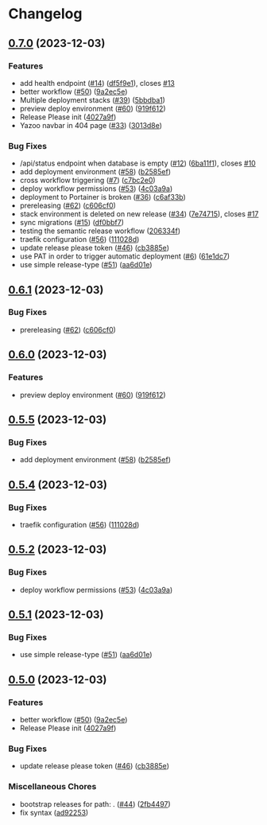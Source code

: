 # Changelog

## [0.7.0](https://github.com/constructions-incongrues/yazoo/compare/v0.6.1...v0.7.0) (2023-12-03)


### Features

* add health endpoint ([#14](https://github.com/constructions-incongrues/yazoo/issues/14)) ([df5f9e1](https://github.com/constructions-incongrues/yazoo/commit/df5f9e10fb3227400d96302f15432f16531da0d1)), closes [#13](https://github.com/constructions-incongrues/yazoo/issues/13)
* better workflow ([#50](https://github.com/constructions-incongrues/yazoo/issues/50)) ([9a2ec5e](https://github.com/constructions-incongrues/yazoo/commit/9a2ec5e66682168c0e7fe1278eaae367b73cffd5))
* Multiple deployment stacks ([#39](https://github.com/constructions-incongrues/yazoo/issues/39)) ([5bbdba1](https://github.com/constructions-incongrues/yazoo/commit/5bbdba1447c7c40a83d13b06c9abf09cd01626ac))
* preview deploy environment ([#60](https://github.com/constructions-incongrues/yazoo/issues/60)) ([919f612](https://github.com/constructions-incongrues/yazoo/commit/919f612433b91a15132f3818fc26485328332546))
* Release Please init ([4027a9f](https://github.com/constructions-incongrues/yazoo/commit/4027a9ff8a0cc7ccdd8aa8545ca0c5cdef865deb))
* Yazoo navbar in 404 page ([#33](https://github.com/constructions-incongrues/yazoo/issues/33)) ([3013d8e](https://github.com/constructions-incongrues/yazoo/commit/3013d8e713668efd1964caa1ca449d1c21f2dce7))


### Bug Fixes

* /api/status endpoint when database is empty ([#12](https://github.com/constructions-incongrues/yazoo/issues/12)) ([6ba11f1](https://github.com/constructions-incongrues/yazoo/commit/6ba11f1b1a730e15165dc976d35206e6383f7a42)), closes [#10](https://github.com/constructions-incongrues/yazoo/issues/10)
* add deployment environment ([#58](https://github.com/constructions-incongrues/yazoo/issues/58)) ([b2585ef](https://github.com/constructions-incongrues/yazoo/commit/b2585efd4ce20e260901c47005f323d15df502cb))
* cross workflow triggering ([#7](https://github.com/constructions-incongrues/yazoo/issues/7)) ([c7bc2e0](https://github.com/constructions-incongrues/yazoo/commit/c7bc2e01156246abda81586abf3f4804fede0f7d))
* deploy workflow permissions ([#53](https://github.com/constructions-incongrues/yazoo/issues/53)) ([4c03a9a](https://github.com/constructions-incongrues/yazoo/commit/4c03a9a545073459919060826d02e7026ac75292))
* deployment to Portainer is broken ([#36](https://github.com/constructions-incongrues/yazoo/issues/36)) ([c6af33b](https://github.com/constructions-incongrues/yazoo/commit/c6af33bc87fcdacee8e81cd69c7b7a8ac3e6e8da))
* prereleasing ([#62](https://github.com/constructions-incongrues/yazoo/issues/62)) ([c606cf0](https://github.com/constructions-incongrues/yazoo/commit/c606cf0f8f6004808efa211ee74ad99f29b0dc9d))
* stack environment is deleted on new release ([#34](https://github.com/constructions-incongrues/yazoo/issues/34)) ([7e74715](https://github.com/constructions-incongrues/yazoo/commit/7e7471505aa05a7574f7946d27fec9b331f1e2ab)), closes [#17](https://github.com/constructions-incongrues/yazoo/issues/17)
* sync migrations ([#15](https://github.com/constructions-incongrues/yazoo/issues/15)) ([df0bbf7](https://github.com/constructions-incongrues/yazoo/commit/df0bbf7d3055c835c57ae9c98726102113469298))
* testing the semantic release workflow ([206334f](https://github.com/constructions-incongrues/yazoo/commit/206334f98141e23c8ac932284163b167094790c8))
* traefik configuration ([#56](https://github.com/constructions-incongrues/yazoo/issues/56)) ([111028d](https://github.com/constructions-incongrues/yazoo/commit/111028ded66f3d99d6a349ccc51d7bd4971826ea))
* update release please token ([#46](https://github.com/constructions-incongrues/yazoo/issues/46)) ([cb3885e](https://github.com/constructions-incongrues/yazoo/commit/cb3885e52dbbd14fc58776f91a9e9020f5c6937e))
* use PAT in order to trigger automatic deployment ([#6](https://github.com/constructions-incongrues/yazoo/issues/6)) ([61e1dc7](https://github.com/constructions-incongrues/yazoo/commit/61e1dc7652b77c7a3e7100aff421d996f8e46ae9))
* use simple release-type ([#51](https://github.com/constructions-incongrues/yazoo/issues/51)) ([aa6d01e](https://github.com/constructions-incongrues/yazoo/commit/aa6d01ef33db36fd42b4a82208cae05d1a65d6cd))

## [0.6.1](https://github.com/constructions-incongrues/yazoo/compare/v0.6.0...v0.6.1) (2023-12-03)


### Bug Fixes

* prereleasing ([#62](https://github.com/constructions-incongrues/yazoo/issues/62)) ([c606cf0](https://github.com/constructions-incongrues/yazoo/commit/c606cf0f8f6004808efa211ee74ad99f29b0dc9d))

## [0.6.0](https://github.com/constructions-incongrues/yazoo/compare/v0.5.5...v0.6.0) (2023-12-03)


### Features

* preview deploy environment ([#60](https://github.com/constructions-incongrues/yazoo/issues/60)) ([919f612](https://github.com/constructions-incongrues/yazoo/commit/919f612433b91a15132f3818fc26485328332546))

## [0.5.5](https://github.com/constructions-incongrues/yazoo/compare/v0.5.4...v0.5.5) (2023-12-03)


### Bug Fixes

* add deployment environment ([#58](https://github.com/constructions-incongrues/yazoo/issues/58)) ([b2585ef](https://github.com/constructions-incongrues/yazoo/commit/b2585efd4ce20e260901c47005f323d15df502cb))

## [0.5.4](https://github.com/constructions-incongrues/yazoo/compare/v0.5.3...v0.5.4) (2023-12-03)


### Bug Fixes

* traefik configuration ([#56](https://github.com/constructions-incongrues/yazoo/issues/56)) ([111028d](https://github.com/constructions-incongrues/yazoo/commit/111028ded66f3d99d6a349ccc51d7bd4971826ea))

## [0.5.2](https://github.com/constructions-incongrues/yazoo/compare/v0.5.1...v0.5.2) (2023-12-03)


### Bug Fixes

* deploy workflow permissions ([#53](https://github.com/constructions-incongrues/yazoo/issues/53)) ([4c03a9a](https://github.com/constructions-incongrues/yazoo/commit/4c03a9a545073459919060826d02e7026ac75292))

## [0.5.1](https://github.com/constructions-incongrues/yazoo/compare/v0.5.0...v0.5.1) (2023-12-03)


### Bug Fixes

* use simple release-type ([#51](https://github.com/constructions-incongrues/yazoo/issues/51)) ([aa6d01e](https://github.com/constructions-incongrues/yazoo/commit/aa6d01ef33db36fd42b4a82208cae05d1a65d6cd))

## [0.5.0](https://github.com/constructions-incongrues/yazoo/compare/v0.4.0...v0.5.0) (2023-12-03)


### Features

* better workflow ([#50](https://github.com/constructions-incongrues/yazoo/issues/50)) ([9a2ec5e](https://github.com/constructions-incongrues/yazoo/commit/9a2ec5e66682168c0e7fe1278eaae367b73cffd5))
* Release Please init ([4027a9f](https://github.com/constructions-incongrues/yazoo/commit/4027a9ff8a0cc7ccdd8aa8545ca0c5cdef865deb))


### Bug Fixes

* update release please token ([#46](https://github.com/constructions-incongrues/yazoo/issues/46)) ([cb3885e](https://github.com/constructions-incongrues/yazoo/commit/cb3885e52dbbd14fc58776f91a9e9020f5c6937e))


### Miscellaneous Chores

* bootstrap releases for path: . ([#44](https://github.com/constructions-incongrues/yazoo/issues/44)) ([2fb4497](https://github.com/constructions-incongrues/yazoo/commit/2fb449760914622a3f1673afc4d3e0dd94b85594))
* fix syntax ([ad92253](https://github.com/constructions-incongrues/yazoo/commit/ad9225377da5fbedb1cef0b268354c435b03bf9e))
